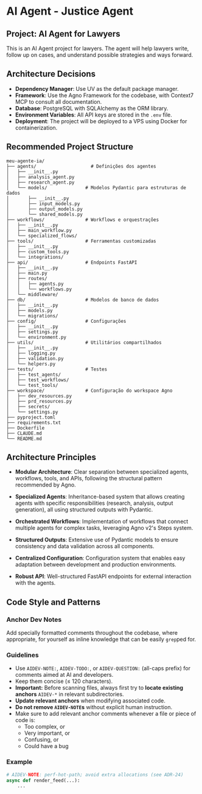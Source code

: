 # AI Agent - Justice Agent

## Project: AI Agent for Lawyers

This is an AI Agent project for lawyers. The agent will help lawyers write, follow up on cases, and understand possible strategies and ways forward.

## Architecture Decisions

- **Dependency Manager**: Use UV as the default package manager.
- **Framework**: Use the Agno Framework for the codebase, with Context7 MCP to consult all documentation.
- **Database**: PostgreSQL with SQLAlchemy as the ORM library.
- **Environment Variables**: All API keys are stored in the `.env` file.
- **Deployment**: The project will be deployed to a VPS using Docker for containerization.

## Recommended Project Structure
```
meu-agente-ia/
├── agents/                    # Definições dos agentes
│   ├── __init__.py
│   ├── analysis_agent.py 
│   ├── research_agent.py 
│   └── models/              # Modelos Pydantic para estruturas de dados
│       ├── __init__.py
│       ├── input_models.py
│       ├── output_models.py
│       └── shared_models.py
├── workflows/               # Workflows e orquestrações
│   ├── __init__.py
│   ├── main_workflow.py
│   └── specialized_flows/
├── tools/                   # Ferramentas customizadas
│   ├── __init__.py
│   ├── custom_tools.py
│   └── integrations/
├── api/                     # Endpoints FastAPI
│   ├── __init__.py
│   ├── main.py
│   ├── routes/
│   │   ├── agents.py
│   │   └── workflows.py
│   └── middleware/
├── db/                      # Modelos de banco de dados
│   ├── __init__.py
│   ├── models.py
│   └── migrations/
├── config/                  # Configurações
│   ├── __init__.py
│   ├── settings.py
│   └── environment.py
├── utils/                   # Utilitários compartilhados
│   ├── __init__.py
│   ├── logging.py
│   ├── validation.py
│   └── helpers.py
├── tests/                   # Testes
│   ├── test_agents/
│   ├── test_workflows/
│   └── test_tools/
├── workspace/               # Configuração do workspace Agno
│   ├── dev_resources.py
│   ├── prd_resources.py
│   ├── secrets/
│   └── settings.py
├── pyproject.toml
├── requirements.txt
├── Dockerfile
├── CLAUDE.md
└── README.md
```
## Architecture Principles

- **Modular Architecture**: Clear separation between specialized agents, workflows, tools, and APIs, following the structural pattern recommended by Agno.

- **Specialized Agents**: Inheritance-based system that allows creating agents with specific responsibilities (research, analysis, output generation), all using structured outputs with Pydantic.

- **Orchestrated Workflows**: Implementation of workflows that connect multiple agents for complex tasks, leveraging Agno v2's Steps system.

- **Structured Outputs**: Extensive use of Pydantic models to ensure consistency and data validation across all components.

- **Centralized Configuration**: Configuration system that enables easy adaptation between development and production environments.

- **Robust API**: Well-structured FastAPI endpoints for external interaction with the agents.

## Code Style and Patterns

### Anchor Dev Notes

Add specially formatted comments throughout the codebase, where appropriate, for yourself as inline knowledge that can be easily `grep`ped for.

### Guidelines

- Use `AIDEV-NOTE:`, `AIDEV-TODO:`, or `AIDEV-QUESTION:` (all-caps prefix) for comments aimed at AI and developers.
- Keep them concise (≤ 120 characters).
- **Important:** Before scanning files, always first try to **locate existing anchors** `AIDEV-*` in relevant subdirectories.
- **Update relevant anchors** when modifying associated code.
- **Do not remove `AIDEV-NOTE`s** without explicit human instruction.
- Make sure to add relevant anchor comments whenever a file or piece of code is:
  - Too complex, or
  - Very important, or
  - Confusing, or
  - Could have a bug

### Example

```python
# AIDEV-NOTE: perf-hot-path; avoid extra allocations (see ADR-24)
async def render_feed(...):
    ...